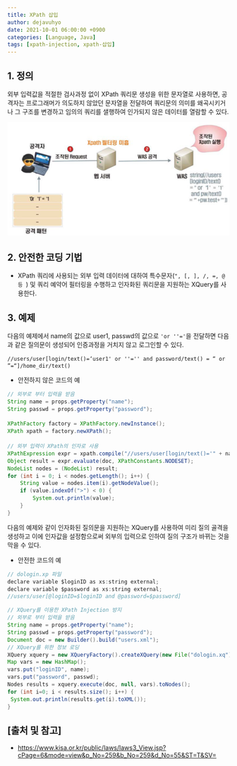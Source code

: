 ```yaml
---
title: XPath 삽입
author: dejavuhyo
date: 2021-10-01 06:00:00 +0900
categories: [Language, Java]
tags: [xpath-injection, xpath-삽입]
---
```


## 1. 정의
외부 입력값을 적절한 검사과정 없이 XPath 쿼리문 생성을 위한 문자열로 사용하면, 공격자는 프로그래머가 의도하지 않았던 문자열을 전달하여 쿼리문의 의미를 왜곡시키거나 그 구조를 변경하고 임의의 쿼리를 샐행하여 인가되지 않은 데이터를 열람할 수 있다.

![xpath-injection](/assets/img/2021-10-01-xpath-injection/xpath-injection.png)

## 2. 안전한 코딩 기법

* XPath 쿼리에 사용되는 외부 입력 데이터에 대하여 특수문자(`", [, ], /, =, @ 등 `) 및 쿼리 예약어 필터링을 수행하고 인자화된 쿼리문을 지원하는 XQuery를 사용한다.

## 3. 예제
다음의 예제에서 name의 값으로 user1, passwd의 값으로 `'or ''='`을 전달하면 다음과 같은 질의문이 생성되어 인증과정을 거치지 않고 로그인할 수 있다.

```text
//users/user[login/text()=‘user1' or ''='' and password/text() = “ or ”=“]/home_dir/text()
```

* 안전하지 않은 코드의 예

```java
// 외부로 부터 입력을 받음
String name = props.getProperty("name");
String passwd = props.getProperty("password");

XPathFactory factory = XPathFactory.newInstance();
XPath xpath = factory.newXPath();

// 외부 입력이 XPath의 인자로 사용
XPathExpression expr = xpath.compile("//users/user[login/text()='" + name + "' and password/text() = '" + passwd + "']/home_dir/text()");
Object result = expr.evaluate(doc, XPathConstants.NODESET);
NodeList nodes = (NodeList) result;
for (int i = 0; i < nodes.getLength(); i++) {
    String value = nodes.item(i).getNodeValue();
    if (value.indexOf(">") < 0) {
        System.out.println(value);
    }
}
```

다음의 예제와 같이 인자화된 질의문을 지원하는 XQuery를 사용하여 미리 질의 골격을 생성하고 이에 인자값을 설정함으로써 외부의 입력으로 인하여 질의 구조가 바뀌는 것을 막을 수 있다.

* 안전한 코드의 예

```java
// dologin.xp 파일
declare variable $loginID as xs:string external;
declare variable $password as xs:string external;
//users/user[@loginID=$loginID and @password=$password]
```

```java
// XQuery를 이용한 XPath Injection 방지
// 외부로 부터 입력을 받음
String name = props.getProperty("name");
String passwd = props.getProperty("password");
Document doc = new Builder().build("users.xml");
// XQuery를 위한 정보 로딩
XQuery xquery = new XQueryFactory().createXQuery(new File("dologin.xq"));
Map vars = new HashMap();
vars.put("loginID", name);
vars.put("password", passwd);
Nodes results = xquery.execute(doc, null, vars).toNodes();
for (int i=0; i < results.size(); i++) {
 System.out.println(results.get(i).toXML());
}
```

## [출처 및 참고]
* <https://www.kisa.or.kr/public/laws/laws3_View.jsp?cPage=6&mode=view&p_No=259&b_No=259&d_No=55&ST=T&SV=>
